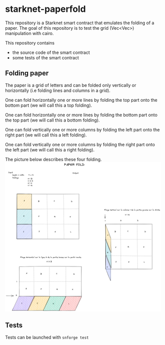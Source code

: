 # starknet-paperfold


This repository is a Starknet smart contract that emulates the folding of a paper. The goal of this repository is to test the grid (Vec<Vec<String>>) manipulation with cairo.

This repository contains 
- the source code of the smart contract
- some tests of the smart contract

## Folding paper

The paper is a grid of letters and can be folded only vertically or horizontally (i.e folding lines and columns in a grid).

One can fold horizontally one or more lines by folding the top part onto the bottom part (we will call this a top folding). 

One can fold horizontally one or more lines by folding the bottom part onto the top part (we will call this a bottom folding).

One can fold vertically one or more columns by folding the left part onto the right part (we will call this a left folding).

One can fold vertically one or more columns by folding the right part onto the left part (we will call this a right folding).

The picture below describes these four folding.
![image](./pic.png "folding example")


## Tests 

Tests can be launched with `snforge test`